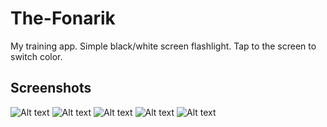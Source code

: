 # The-Fonarik
My training app. Simple black/white screen flashlight.
Tap to the screen to switch color.
## Screenshots
![Alt text](/Screenshots/launchScreen.png?raw=true "LaunchScreen")
![Alt text](/Screenshots/redLight.png?raw=true "LaunchScreen")
![Alt text](/Screenshots/yellowLight.png?raw=true "LaunchScreen")
![Alt text](/Screenshots/greenLight.png?raw=true "LaunchScreen")
![Alt text](/Screenshots/light.png?raw=true "LaunchScreen")

